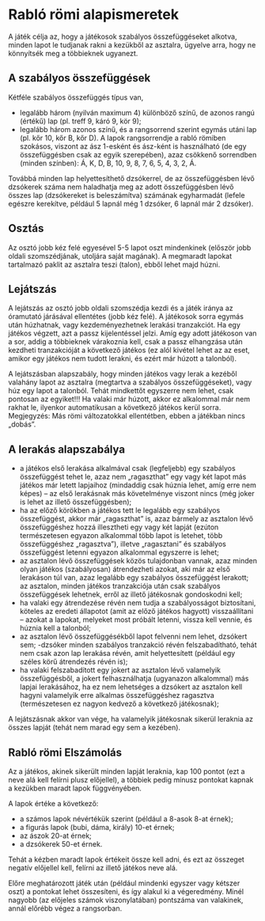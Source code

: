 # Rabló römi alapismeretek
A játék célja az, hogy a játékosok szabályos összefüggéseket alkotva, minden lapot le tudjanak rakni a kezükből az asztalra, ügyelve arra, hogy ne könnyítsék meg a többieknek ugyanezt.

## A szabályos összefüggések
Kétféle szabályos összefüggés típus van,

- legalább három (nyilván maximum 4) különböző színű, de azonos rangú (értékű) lap (pl. treff 9, káró 9, kör 9);
- legalább három azonos színű, és a rangsorrend szerint egymás utáni lap (pl. kőr 10, kőr B, kőr D).
A lapok rangsorrendje a rabló römiben szokásos, viszont az ász 1-esként és ász-ként is használható (de egy összefüggésben csak az egyik szerepében), azaz csökkenő sorrendben (minden színben): Á, K, D, B, 10, 9, 8, 7, 6, 5, 4, 3, 2, Á.

Továbbá minden lap helyettesíthető dzsókerrel, de az összefüggésben lévő dzsókerek száma nem haladhatja meg az adott összefüggésben lévő összes lap (dzsókereket is beleszámítva) számának egyharmadát (lefele egészre kerekítve, például 5 lapnál még 1 dzsóker, 6 lapnál már 2 dzsóker).

## Osztás
Az osztó jobb kéz felé egyesével 5-5 lapot oszt mindenkinek (először jobb oldali szomszédjának, utoljára saját magának). A megmaradt lapokat tartalmazó paklit az asztalra teszi (talon), ebből lehet majd húzni.

## Lejátszás
A lejátszás az osztó jobb oldali szomszédja kezdi és a játék iránya az óramutató járásával ellentétes (jobb kéz felé). A játékosok sorra egymás után húzhatnak, vagy kezdeményezhetnek lerakási tranzakciót. Ha egy játékos végzett, azt a passz kijelentéssel jelzi. Amíg egy adott játékoson van a sor, addig a többieknek várakoznia kell, csak a passz elhangzása után kezdheti tranzakcióját a következő játékos (ez alól kivétel lehet az az eset, amikor egy játékos nem tudott lerakni, és ezért már húzott a talonból).

A lejátszásban alapszabály, hogy minden játékos vagy lerak a kezéből valahány lapot az asztalra (megtartva a szabályos összefüggéseket), vagy húz egy lapot a talonból. Tehát mindkettőt egyszerre nem lehet, csak pontosan az egyiket!!! Ha valaki már húzott, akkor ez alkalommal már nem rakhat le, ilyenkor automatikusan a következő játékos kerül sorra. Megjegyzés: Más römi változatokkal ellentétben, ebben a játékban nincs „dobás”.

## A lerakás alapszabálya
- a játékos első lerakása alkalmával csak (legfeljebb) egy szabályos összefüggést tehet le, azaz nem „ragaszthat” egy vagy két lapot más játékos már letett lapjaihoz (mindaddig csak húznia lehet, amíg erre nem képes) – az első lerakásnak más követelménye viszont nincs (még joker is lehet az illető összefüggésben);
- ha az előző körökben a játékos tett le legalább egy szabályos összefüggést, akkor már „ragaszthat” is, azaz bármely az asztalon lévő összefüggéshez hozzá illesztheti egy vagy két lapját (ezúton természetesen egyazon alkalommal több lapot is letehet, több összefüggéshez „ragasztva”), illetve „ragasztani” és szabályos összefüggést letenni egyazon alkalommal egyszerre is lehet;
- az asztalon lévő összefüggések közös tulajdonban vannak, azaz minden olyan játékos (szabályosan) átrendezheti azokat, aki már az első lerakáson túl van, azaz legalább egy szabályos összefüggést lerakott;
az asztalon, minden játékos tranzakciója után csak szabályos összefüggések lehetnek, erről az illető játékosnak gondoskodni kell;
- ha valaki egy átrendezése révén nem tudja a szabályosságot biztosítani, köteles az eredeti állapotot (amit az előző játékos hagyott) visszaállítani – azokat a lapokat, melyeket most próbált letenni, vissza kell vennie, és húznia kell a talonból;
- az asztalon lévő összefüggésékből lapot felvenni nem lehet, dzsókert sem;
-dzsóker minden szabályos tranzakció révén felszabadítható, tehát nem csak azon lap lerakása révén, amit helyettesített (például egy széles körű átrendezés révén is);
- ha valaki felszabadított egy jokert az asztalon lévő valamelyik összefüggésből, a jokert felhasználhatja (ugyanazon alkalommal) más lapjai lerakásához, ha ez nem lehetséges a dzsókert az asztalon kell hagyni valamelyik erre alkalmas összefüggéshez ragasztva (természetesen ez nagyon kedvező a következő játékosnak);

A lejátszásnak akkor van vége, ha valamelyik játékosnak sikerül leraknia az összes lapját (tehát nem marad egy sem a kezében).

## Rabló römi Elszámolás
Az a játékos, akinek sikerült minden lapját leraknia, kap 100 pontot (ezt a neve alá kell felírni plusz előjellel), a többiek pedig mínusz pontokat kapnak a kezükben maradt lapok függvényében.

A lapok értéke a következő:

- a számos lapok névértékük szerint (például a 8-asok 8-at érnek);
- a figurás lapok (bubi, dáma, király) 10-et érnek;
- az ászok 20-at érnek;
- a dzsókerek 50-et érnek.

Tehát a kézben maradt lapok értékeit össze kell adni, és ezt az összeget negatív előjellel kell, felírni az illető játékos neve alá.

Előre meghatározott játék után (például mindenki egyszer vagy kétszer oszt) a pontokat lehet összesíteni, és így alakul ki a végeredmény. Minél nagyobb (az előjeles számok viszonylatában) pontszáma van valakinek, annál előrébb végez a rangsorban.